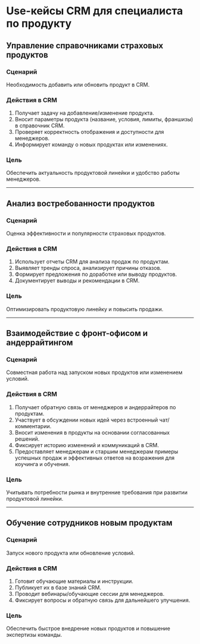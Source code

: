 # Use-кейсы CRM для специалиста по продукту

## Управление справочниками страховых продуктов

### Сценарий
Необходимость добавить или обновить продукт в CRM.

### Действия в CRM
1. Получает задачу на добавление/изменение продукта.
2. Вносит параметры продукта (название, условия, лимиты, франшизы) в справочник CRM.
3. Проверяет корректность отображения и доступности для менеджеров.
4. Информирует команду о новых продуктах или изменениях.

### Цель
Обеспечить актуальность продуктовой линейки и удобство работы менеджеров.

---

## Анализ востребованности продуктов

### Сценарий
Оценка эффективности и популярности страховых продуктов.

### Действия в CRM
1. Использует отчеты CRM для анализа продаж по продуктам.
2. Выявляет тренды спроса, анализирует причины отказов.
3. Формирует предложения по доработке или выводу продуктов.
4. Документирует выводы и рекомендации в CRM.

### Цель
Оптимизировать продуктовую линейку и повысить продажи.

---

## Взаимодействие с фронт-офисом и андеррайтингом

### Сценарий
Совместная работа над запуском новых продуктов или изменением условий.

### Действия в CRM
1. Получает обратную связь от менеджеров и андеррайтеров по продуктам.
2. Участвует в обсуждении новых идей через встроенный чат/комментарии.
3. Вносит изменения в продукты на основании согласованных решений.
4. Фиксирует историю изменений и коммуникаций в CRM.
5. Предоставляет менеджерам и старшим менеджерам примеры успешных продаж и эффективных ответов на возражения для коучинга и обучения.

### Цель
Учитывать потребности рынка и внутренние требования при развитии продуктовой линейки.

---

## Обучение сотрудников новым продуктам

### Сценарий
Запуск нового продукта или обновление условий.

### Действия в CRM
1. Готовит обучающие материалы и инструкции.
2. Публикует их в базе знаний CRM.
3. Проводит вебинары/обучающие сессии для менеджеров.
4. Фиксирует вопросы и обратную связь для дальнейшего улучшения.

### Цель
Обеспечить быстрое внедрение новых продуктов и повышение экспертизы команды.